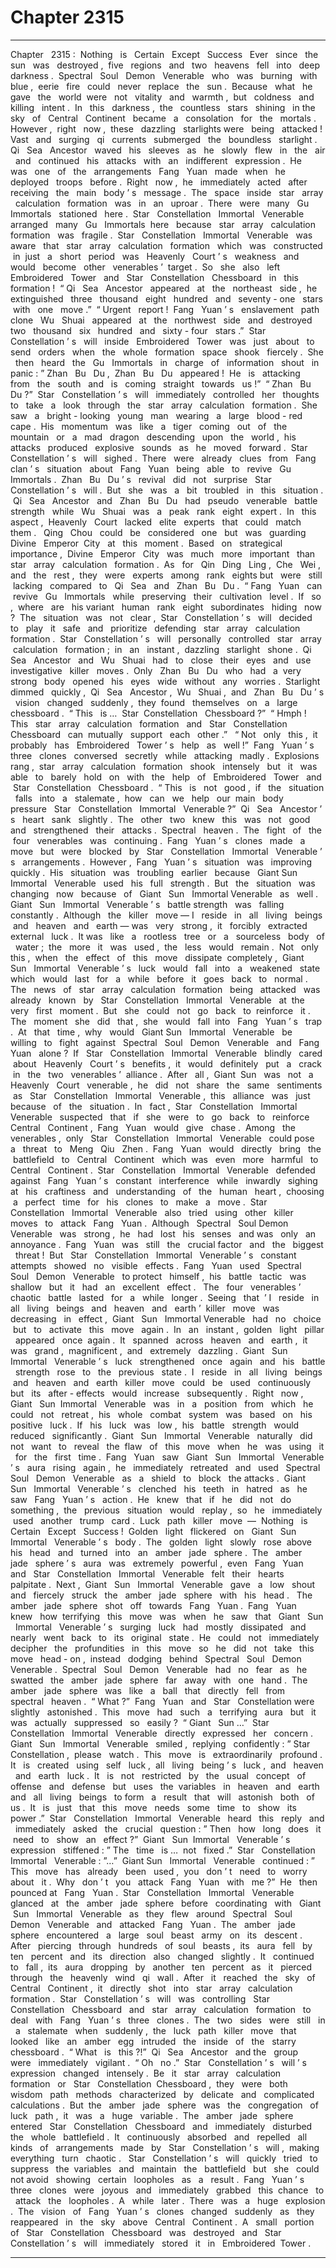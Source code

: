 
# Chapter 2315


---

Chapter ‌ ‌ 2315 :‌ ‌ Nothing ‌ ‌ is ‌ ‌ Certain ‌ ‌ Except ‌ ‌ Success ‌ ‌‌
Ever ‌ ‌ since ‌ ‌ the ‌ ‌ sun ‌ ‌ was ‌ ‌ destroyed ,‌ ‌ five ‌ ‌ regions ‌ ‌ and ‌ ‌ two ‌ ‌ heavens ‌ ‌ fell ‌ ‌ into ‌ ‌ deep ‌ ‌ darkness .‌ ‌‌
Spectral ‌ ‌ Soul ‌ ‌ Demon ‌ ‌ Venerable ‌ ‌ who ‌ ‌ was ‌ ‌ burning ‌ ‌ with ‌ ‌ blue ,‌ ‌ eerie ‌ ‌ fire ‌ ‌ could ‌ ‌ never ‌ ‌ replace ‌ ‌ the ‌ ‌ sun .‌ ‌ Because ‌ ‌ what ‌ ‌ he ‌ ‌ gave ‌ ‌ the ‌ ‌ world ‌ ‌ were ‌ ‌ not ‌ ‌ vitality ‌ ‌ and ‌ ‌ warmth ,‌ ‌ but ‌ ‌ coldness ‌ ‌ and ‌ ‌ killing ‌ ‌ intent .‌ ‌‌
In ‌ ‌ this ‌ ‌ darkness ,‌ ‌ the ‌ ‌ countless ‌ ‌ stars ‌ ‌ shining ‌ ‌ in ‌ ‌ the ‌ ‌ sky ‌ ‌ of ‌ ‌ Central ‌ ‌ Continent ‌ ‌ became ‌ ‌ a ‌ ‌ consolation ‌ ‌ for ‌ ‌ the ‌ ‌ mortals .‌ ‌‌
However ,‌ ‌ right ‌ ‌ now ,‌ ‌ these ‌ ‌ dazzling ‌ ‌ starlights ‌ ‌ were ‌ ‌ being ‌ ‌ attacked !‌ ‌‌
Vast ‌ ‌ and ‌ ‌ surging ‌ ‌ qi ‌ ‌ currents ‌ ‌ submerged ‌ ‌ the ‌ ‌ boundless ‌ ‌ starlight .‌ ‌‌
Qi ‌ ‌ Sea ‌ ‌ Ancestor ‌ ‌ waved ‌ ‌ his ‌ ‌ sleeves ‌ ‌ as ‌ ‌ he ‌ ‌ slowly ‌ ‌ flew ‌ ‌ in ‌ ‌ the ‌ ‌ air ‌ ‌ and ‌ ‌ continued ‌ ‌ his ‌ ‌ attacks ‌ ‌ with ‌ ‌ an ‌ ‌ indifferent ‌ ‌ expression .‌ ‌‌
He ‌ ‌ was ‌ ‌ one ‌ ‌ of ‌ ‌ the ‌ ‌ arrangements ‌ ‌ Fang ‌ ‌ Yuan ‌ ‌ made ‌ ‌ when ‌ ‌ he ‌ ‌ deployed ‌ ‌ troops ‌ ‌ before .‌ ‌ Right ‌ ‌ now ,‌ ‌ he ‌ ‌ immediately ‌ ‌ acted ‌ ‌ after ‌ ‌ receiving ‌ ‌ the ‌ ‌ main ‌ ‌ body ’ s ‌ ‌ message .‌ ‌‌
The ‌ ‌ space ‌ ‌ inside ‌ ‌ star ‌ ‌ array ‌ ‌ calculation ‌ ‌ formation ‌ ‌ was ‌ ‌ in ‌ ‌ an ‌ ‌ uproar .‌ ‌‌
There ‌ ‌ were ‌ ‌ many ‌ ‌ Gu ‌ ‌ Immortals ‌ ‌ stationed ‌ ‌ here .‌ ‌‌
Star ‌ ‌ Constellation ‌ ‌ Immortal ‌ ‌ Venerable ‌ ‌ arranged ‌ ‌ many ‌ ‌ Gu ‌ ‌ Immortals ‌ ‌ here ‌ ‌ because ‌ ‌ star ‌ ‌ array ‌ ‌ calculation ‌ ‌ formation ‌ ‌ was ‌ ‌ fragile .‌ ‌‌
Star ‌ ‌ Constellation ‌ ‌ Immortal ‌ ‌ Venerable ‌ ‌ was ‌ ‌ aware ‌ ‌ that ‌ ‌ star ‌ ‌ array ‌ ‌ calculation ‌ ‌ formation ‌ ‌ which ‌ ‌ was ‌ ‌ constructed ‌ ‌ in ‌ ‌ just ‌ ‌ a ‌ ‌ short ‌ ‌ period ‌ ‌ was ‌ ‌ Heavenly ‌ ‌ Court ’ s ‌ ‌ weakness ‌ ‌ and ‌ ‌ would ‌ ‌ become ‌ ‌ other ‌ ‌ venerables ’‌ ‌ target .‌ ‌‌
So ‌ ‌ she ‌ ‌ also ‌ ‌ left ‌ ‌ Embroidered ‌ ‌ Tower ‌ ‌ and ‌ ‌ Star ‌ ‌ Constellation ‌ ‌ Chessboard ‌ ‌ in ‌ ‌ this ‌ ‌ formation !‌ ‌‌
“ Qi ‌ ‌ Sea ‌ ‌ Ancestor ‌ ‌ appeared ‌ ‌ at ‌ ‌ the ‌ ‌ northeast ‌ ‌ side ,‌ ‌ he ‌ ‌ extinguished ‌ ‌ three ‌ ‌ thousand ‌ ‌ eight ‌ ‌ hundred ‌ ‌ and ‌ ‌ seventy - one ‌ ‌ stars ‌ ‌ with ‌ ‌ one ‌ ‌ move .”‌ ‌‌
“ Urgent ‌ ‌ report !‌ ‌ Fang ‌ ‌ Yuan ’ s ‌ ‌ enslavement ‌ ‌ path ‌ ‌ clone ‌ ‌ Wu ‌ ‌ Shuai ‌ ‌ appeared ‌ ‌ at ‌ ‌ the ‌ ‌ northwest ‌ ‌ side ‌ ‌ and ‌ ‌ destroyed ‌ ‌ two ‌ ‌ thousand ‌ ‌ six ‌ ‌ hundred ‌ ‌ and ‌ ‌ sixty - four ‌ ‌ stars .”‌ ‌‌
Star ‌ ‌ Constellation ’ s ‌ ‌ will ‌ ‌ inside ‌ ‌ Embroidered ‌ ‌ Tower ‌ ‌ was ‌ ‌ just ‌ ‌ about ‌ ‌ to ‌ ‌ send ‌ ‌ orders ‌ ‌ when ‌ ‌ the ‌ ‌ whole ‌ ‌ formation ‌ ‌ space ‌ ‌ shook ‌ ‌ fiercely .‌ ‌‌
She ‌ ‌ then ‌ ‌ heard ‌ ‌ the ‌ ‌ Gu ‌ ‌ Immortals ‌ ‌ in ‌ ‌ charge ‌ ‌ of ‌ ‌ information ‌ ‌ shout ‌ ‌ in ‌ ‌ panic :‌ ‌” Zhan ‌ ‌ Bu ‌ ‌ Du ,‌ ‌ Zhan ‌ ‌ Bu ‌ ‌ Du ‌ ‌ appeared !‌ ‌ He ‌ ‌ is ‌ ‌ attacking ‌ ‌ from ‌ ‌ the ‌ ‌ south ‌ ‌ and ‌ ‌ is ‌ ‌ coming ‌ ‌ straight ‌ ‌ towards ‌ ‌ us !”‌ ‌‌
“ Zhan ‌ ‌ Bu ‌ ‌ Du ?”‌ ‌ Star ‌ ‌ Constellation ’ s ‌ ‌ will ‌ ‌ immediately ‌ ‌ controlled ‌ ‌ her ‌ ‌ thoughts ‌ ‌ to ‌ ‌ take ‌ ‌ a ‌ ‌ look ‌ ‌ through ‌ ‌ the ‌ ‌ star ‌ ‌ array ‌ ‌ calculation ‌ ‌ formation .‌ ‌ She ‌ ‌ saw ‌ ‌ a ‌ ‌ bright - looking ‌ ‌ young ‌ ‌ man ‌ ‌ wearing ‌ ‌ a ‌ ‌ large ‌ ‌ blood - red ‌ ‌ cape .‌ ‌ His ‌ ‌ momentum ‌ ‌ was ‌ ‌ like ‌ ‌ a ‌ ‌ tiger ‌ ‌ coming ‌ ‌ out ‌ ‌ of ‌ ‌ the ‌ ‌ mountain ‌ ‌ or ‌ ‌ a ‌ ‌ mad ‌ ‌ dragon ‌ ‌ descending ‌ ‌ upon ‌ ‌ the ‌ ‌ world ,‌ ‌ his ‌ ‌ attacks ‌ ‌ produced ‌ ‌ explosive ‌ ‌ sounds ‌ ‌ as ‌ ‌ he ‌ ‌ moved ‌ ‌ forward .‌ ‌‌
Star ‌ ‌ Constellation ’ s ‌ ‌ will ‌ ‌ sighed .‌ ‌‌
There ‌ ‌ were ‌ ‌ already ‌ ‌ clues ‌ ‌ from ‌ ‌ Fang ‌ ‌ clan ’ s ‌ ‌ situation ‌ ‌ about ‌ ‌ Fang ‌ ‌ Yuan ‌ ‌ being ‌ ‌ able ‌ ‌ to ‌ ‌ revive ‌ ‌ Gu ‌ ‌ Immortals .‌ ‌ Zhan ‌ ‌ Bu ‌ ‌ Du ’ s ‌ ‌ revival ‌ ‌ did ‌ ‌ not ‌ ‌ surprise ‌ ‌ Star ‌ ‌ Constellation ’ s ‌ ‌ will .‌ ‌‌
But ‌ ‌ she ‌ ‌ was ‌ ‌ a ‌ ‌ bit ‌ ‌ troubled ‌ ‌ in ‌ ‌ this ‌ ‌ situation .‌ ‌‌
Qi ‌ ‌ Sea ‌ ‌ Ancestor ‌ ‌ and ‌ ‌ Zhan ‌ ‌ Bu ‌ ‌ Du ‌ ‌ had ‌ ‌ pseudo ‌ ‌ venerable ‌ ‌ battle ‌ ‌ strength ‌ ‌ while ‌ ‌ Wu ‌ ‌ Shuai ‌ ‌ was ‌ ‌ a ‌ ‌ peak ‌ ‌ rank ‌ ‌ eight ‌ ‌ expert .‌ ‌ In ‌ ‌ this ‌ ‌ aspect ,‌ ‌ Heavenly ‌ ‌ Court ‌ ‌ lacked ‌ ‌ elite ‌ ‌ experts ‌ ‌ that ‌ ‌ could ‌ ‌ match ‌ ‌ them .‌ ‌
‌
Qing ‌ ‌ Chou ‌ ‌ could ‌ ‌ be ‌ ‌ considered ‌ ‌ one ‌ ‌ but ‌ ‌ was ‌ ‌ guarding ‌ ‌ Divine ‌ ‌ Emperor ‌ ‌ City ‌ ‌ at ‌ ‌ this ‌ ‌ moment .‌ ‌ Based ‌ ‌ on ‌ ‌ strategical ‌ ‌ importance ,‌ ‌ Divine ‌ ‌ Emperor ‌ ‌ City ‌ ‌ was ‌ ‌ much ‌ ‌ more ‌ ‌ important ‌ ‌ than ‌ ‌ star ‌ ‌ array ‌ ‌ calculation ‌ ‌ formation .‌ ‌‌
As ‌ ‌ for ‌ ‌ Qin ‌ ‌ Ding ‌ ‌ Ling ,‌ ‌ Che ‌ ‌ Wei ,‌ ‌ and ‌ ‌ the ‌ ‌ rest ,‌ ‌ they ‌ ‌ were ‌ ‌ experts ‌ ‌ among ‌ ‌ rank ‌ ‌ eights ‌ ‌ but ‌ ‌ were ‌ ‌ still ‌ ‌ lacking ‌ ‌ compared ‌ ‌ to ‌ ‌ Qi ‌ ‌ Sea ‌ ‌ and ‌ ‌ Zhan ‌ ‌ Bu ‌ ‌ Du .‌ ‌‌
“ Fang ‌ ‌ Yuan ‌ ‌ can ‌ ‌ revive ‌ ‌ Gu ‌ ‌ Immortals ‌ ‌ while ‌ ‌ preserving ‌ ‌ their ‌ ‌ cultivation ‌ ‌ level .‌ ‌ If ‌ ‌ so ,‌ ‌ where ‌ ‌ are ‌ ‌ his ‌ ‌ variant ‌ ‌ human ‌ ‌ rank ‌ ‌ eight ‌ ‌ subordinates ‌ ‌ hiding ‌ ‌ now ?‌ ‌‌
The ‌ ‌ situation ‌ ‌ was ‌ ‌ not ‌ ‌ clear ,‌ ‌ Star ‌ ‌ Constellation ’ s ‌ ‌ will ‌ ‌ decided ‌ ‌ to ‌ ‌ play ‌ ‌ it ‌ ‌ safe ‌ ‌ and ‌ ‌ prioritize ‌ ‌ defending ‌ ‌ star ‌ ‌ array ‌ ‌ calculation ‌ ‌ formation .‌ ‌‌
Star ‌ ‌ Constellation ’ s ‌ ‌ will ‌ ‌ personally ‌ ‌ controlled ‌ ‌ star ‌ ‌ array ‌ ‌ calculation ‌ ‌ formation ;‌ ‌ in ‌ ‌ an ‌ ‌ instant ,‌ ‌ dazzling ‌ ‌ starlight ‌ ‌ shone .‌ ‌‌
Qi ‌ ‌ Sea ‌ ‌ Ancestor ‌ ‌ and ‌ ‌ Wu ‌ ‌ Shuai ‌ ‌ had ‌ ‌ to ‌ ‌ close ‌ ‌ their ‌ ‌ eyes ‌ ‌ and ‌ ‌ use ‌ ‌ investigative ‌ ‌ killer ‌ ‌ moves .‌ ‌ Only ‌ ‌ Zhan ‌ ‌ Bu ‌ ‌ Du ‌ ‌ who ‌ ‌ had ‌ ‌ a ‌ ‌ very ‌ ‌ strong ‌ ‌ body ‌ ‌ opened ‌ ‌ his ‌ ‌ eyes ‌ ‌ wide ‌ ‌ without ‌ ‌ any ‌ ‌ worries .‌ ‌‌
Starlight ‌ ‌ dimmed ‌ ‌ quickly ,‌ ‌ Qi ‌ ‌ Sea ‌ ‌ Ancestor ,‌ ‌ Wu ‌ ‌ Shuai ,‌ ‌ and ‌ ‌ Zhan ‌ ‌ Bu ‌ ‌ Du ’ s ‌ ‌ vision ‌ ‌ changed ‌ ‌ suddenly ,‌ ‌ they ‌ ‌ found ‌ ‌ themselves ‌ ‌ on ‌ ‌ a ‌ ‌ large ‌ ‌ chessboard .‌ ‌‌
“ This ‌ ‌ is …‌ ‌ Star ‌ ‌ Constellation ‌ ‌ Chessboard ?”‌ ‌‌
“ Hmph !‌ ‌ This ‌ ‌ star ‌ ‌ array ‌ ‌ calculation ‌ ‌ formation ‌ ‌ and ‌ ‌ Star ‌ ‌ Constellation ‌ ‌ Chessboard ‌ ‌ can ‌ ‌ mutually ‌ ‌ support ‌ ‌ each ‌ ‌ other .”‌ ‌ ‌‌
“ Not ‌ ‌ only ‌ ‌ this ,‌ ‌ it ‌ ‌ probably ‌ ‌ has ‌ ‌ Embroidered ‌ ‌ Tower ’ s ‌ ‌ help ‌ ‌ as ‌ ‌ well !”‌ ‌‌
Fang ‌ ‌ Yuan ’ s ‌ ‌ three ‌ ‌ clones ‌ ‌ conversed ‌ ‌ secretly ‌ ‌ while ‌ ‌ attacking ‌ ‌ madly .‌ ‌‌
Explosions ‌ ‌ rang ,‌ ‌ star ‌ ‌ array ‌ ‌ calculation ‌ ‌ formation ‌ ‌ shook ‌ ‌ intensely ‌ ‌ but ‌ ‌ it ‌ ‌ was ‌ ‌ able ‌ ‌ to ‌ ‌ barely ‌ ‌ hold ‌ ‌ on ‌ ‌ with ‌ ‌ the ‌ ‌ help ‌ ‌ of ‌ ‌ Embroidered ‌ ‌ Tower ‌ ‌ and ‌ ‌ Star ‌ ‌ Constellation ‌ ‌ Chessboard .‌ ‌‌
“ This ‌ ‌ is ‌ ‌ not ‌ ‌ good ,‌ ‌ if ‌ ‌ the ‌ ‌ situation ‌ ‌ falls ‌ ‌ into ‌ ‌ a ‌ ‌ stalemate ,‌ ‌ how ‌ ‌ can ‌ ‌ we ‌ ‌ help ‌ ‌ our ‌ ‌ main ‌ ‌ body ‌ ‌ pressure ‌ ‌ Star ‌ ‌ Constellation ‌ ‌ Immortal ‌ ‌ Venerable ?”‌ ‌ Qi ‌ ‌ Sea ‌ ‌ Ancestor ’ s ‌ ‌ heart ‌ ‌ sank ‌ ‌ slightly .‌ ‌‌
The ‌ ‌ other ‌ ‌ two ‌ ‌ knew ‌ ‌ this ‌ ‌ was ‌ ‌ not ‌ ‌ good ‌ ‌ and ‌ ‌ strengthened ‌ ‌ their ‌ ‌ attacks .‌ ‌‌
Spectral ‌ ‌ heaven .‌ ‌‌
The ‌ ‌ fight ‌ ‌ of ‌ ‌ the ‌ ‌ four ‌ ‌ venerables ‌ ‌ was ‌ ‌ continuing .‌ ‌‌
Fang ‌ ‌ Yuan ’ s ‌ ‌ clones ‌ ‌ made ‌ ‌ a ‌ ‌ move ‌ ‌ but ‌ ‌ were ‌ ‌ blocked ‌ ‌ by ‌ ‌ Star ‌ ‌ Constellation ‌ ‌ Immortal ‌ ‌ Venerable ’ s ‌ ‌ arrangements .‌ ‌ However ,‌ ‌ Fang ‌ ‌ Yuan ’ s ‌ ‌ situation ‌ ‌ was ‌ ‌ improving ‌ ‌ quickly .‌ ‌‌
His ‌ ‌ situation ‌ ‌ was ‌ ‌ troubling ‌ ‌ earlier ‌ ‌ because ‌ ‌ Giant ‌ ‌ Sun ‌ ‌ Immortal ‌ ‌ Venerable ‌ ‌ used ‌ ‌ his ‌ ‌ full ‌ ‌ strength .‌ ‌‌
But ‌ ‌ the ‌ ‌ situation ‌ ‌ was ‌ ‌ changing ‌ ‌ now ‌ ‌ because ‌ ‌ of ‌ ‌ Giant ‌ ‌ Sun ‌ ‌ Immortal ‌ ‌ Venerable ‌ ‌ as ‌ ‌ well .‌ ‌‌
Giant ‌ ‌ Sun ‌ ‌ Immortal ‌ ‌ Venerable ’ s ‌ ‌ battle ‌ ‌ strength ‌ ‌ was ‌ ‌ falling ‌ ‌ constantly .‌ ‌‌
Although ‌ ‌ the ‌ ‌ killer ‌ ‌ move — I ‌ ‌ reside ‌ ‌ in ‌ ‌ all ‌ ‌ living ‌ ‌ beings ‌ ‌ and ‌ ‌ heaven ‌ ‌ and ‌ ‌ earth — was ‌ ‌ very ‌ ‌ strong ,‌ ‌ it ‌ ‌ forcibly ‌ ‌ extracted ‌ ‌ external ‌ ‌ luck .‌ ‌ It ‌ ‌ was ‌ ‌ like ‌ ‌ a ‌ ‌ rootless ‌ ‌ tree ‌ ‌ or ‌ ‌ a ‌ ‌ sourceless ‌ ‌ body ‌ ‌ of ‌ ‌ water ;‌ ‌ the ‌ ‌ more ‌ ‌ it ‌ ‌ was ‌ ‌ used ,‌ ‌ the ‌ ‌ less ‌ ‌ would ‌ ‌ remain .‌ ‌‌
Not ‌ ‌ only ‌ ‌ this ,‌ ‌ when ‌ ‌ the ‌ ‌ effect ‌ ‌ of ‌ ‌ this ‌ ‌ move ‌ ‌ dissipate ‌ ‌ completely ,‌ ‌ Giant ‌ ‌ Sun ‌ ‌ Immortal ‌ ‌ Venerable ’ s ‌ ‌ luck ‌ ‌ would ‌ ‌ fall ‌ ‌ into ‌ ‌ a ‌ ‌ weakened ‌ ‌ state ‌ ‌ which ‌ ‌ would ‌ ‌ last ‌ ‌ for ‌ ‌ a ‌ ‌ while ‌ ‌ before ‌ ‌ it ‌ ‌ goes ‌ ‌ back ‌ ‌ to ‌ ‌ normal .‌ ‌‌
The ‌ ‌ news ‌ ‌ of ‌ ‌ star ‌ ‌ array ‌ ‌ calculation ‌ ‌ formation ‌ ‌ being ‌ ‌ attacked ‌ ‌ was ‌ ‌ already ‌ ‌ known ‌ ‌ by ‌ ‌ Star ‌ ‌ Constellation ‌ ‌ Immortal ‌ ‌ Venerable ‌ ‌ at ‌ ‌ the ‌ ‌ very ‌ ‌ first ‌ ‌ moment .‌ ‌‌
But ‌ ‌ she ‌ ‌ could ‌ ‌ not ‌ ‌ go ‌ ‌ back ‌ ‌ to ‌ ‌ reinforce ‌ ‌ it .‌ ‌‌
The ‌ ‌ moment ‌ ‌ she ‌ ‌ did ‌ ‌ that ,‌ ‌ she ‌ ‌ would ‌ ‌ fall ‌ ‌ into ‌ ‌ Fang ‌ ‌ Yuan ’ s ‌ ‌ trap .‌ ‌ At ‌ ‌ that ‌ ‌ time ,‌ ‌ why ‌ ‌ would ‌ ‌ Giant ‌ ‌ Sun ‌ ‌ Immortal ‌ ‌ Venerable ‌ ‌ be ‌ ‌ willing ‌ ‌ to ‌ ‌ fight ‌ ‌ against ‌ ‌ Spectral ‌ ‌ Soul ‌ ‌ Demon ‌ ‌ Venerable ‌ ‌ and ‌ ‌ Fang ‌ ‌ Yuan ‌ ‌ alone ?‌ ‌‌
If ‌ ‌ Star ‌ ‌ Constellation ‌ ‌ Immortal ‌ ‌ Venerable ‌ ‌ blindly ‌ ‌ cared ‌ ‌ about ‌ ‌ Heavenly ‌ ‌ Court ’ s ‌ ‌ benefits ,‌ ‌ it ‌ ‌ would ‌ ‌ definitely ‌ ‌ put ‌ ‌ a ‌ ‌ crack ‌ ‌ in ‌ ‌ the ‌ ‌ two ‌ ‌ venerables ’‌ ‌ alliance .‌ ‌ After ‌ ‌ all ,‌ ‌ Giant ‌ ‌ Sun ‌ ‌ was ‌ ‌ not ‌ ‌ a ‌ ‌ Heavenly ‌ ‌ Court ‌ ‌ venerable ,‌ ‌ he ‌ ‌ did ‌ ‌ not ‌ ‌ share ‌ ‌ the ‌ ‌ same ‌ ‌ sentiments ‌ ‌ as ‌ ‌ Star ‌ ‌ Constellation ‌ ‌ Immortal ‌ ‌ Venerable ,‌ ‌ this ‌ ‌ alliance ‌ ‌ was ‌ ‌ just ‌ ‌ because ‌ ‌ of ‌ ‌ the ‌ ‌ situation .‌ ‌‌
In ‌ ‌ fact ,‌ ‌ Star ‌ ‌ Constellation ‌ ‌ Immortal ‌ ‌ Venerable ‌ ‌ suspected ‌ ‌ that ‌ ‌ if ‌ ‌ she ‌ ‌ were ‌ ‌ to ‌ ‌ go ‌ ‌ back ‌ ‌ to ‌ ‌ reinforce ‌ ‌ Central ‌ ‌ Continent ,‌ ‌ Fang ‌ ‌ Yuan ‌ ‌ would ‌ ‌ give ‌ ‌ chase .‌ ‌‌
Among ‌ ‌ the ‌ ‌ venerables ,‌ ‌ only ‌ ‌ Star ‌ ‌ Constellation ‌ ‌ Immortal ‌ ‌ Venerable ‌ ‌ could ‌ ‌ pose ‌ ‌ a ‌ ‌ threat ‌ ‌ to ‌ ‌ Meng ‌ ‌ Qiu ‌ ‌ Zhen .‌ ‌ Fang ‌ ‌ Yuan ‌ ‌ would ‌ ‌ directly ‌ ‌ bring ‌ ‌ the ‌ ‌ battlefield ‌ ‌ to ‌ ‌ Central ‌ ‌ Continent ‌ ‌ which ‌ ‌ was ‌ ‌ even ‌ ‌ more ‌ ‌ harmful ‌ ‌ to ‌ ‌ Central ‌ ‌ Continent .‌ ‌‌
Star ‌ ‌ Constellation ‌ ‌ Immortal ‌ ‌ Venerable ‌ ‌ defended ‌ ‌ against ‌ ‌ Fang ‌ ‌ Yuan ’ s ‌ ‌ constant ‌ ‌ interference ‌ ‌ while ‌ ‌ inwardly ‌ ‌ sighing ‌ ‌ at ‌ ‌ his ‌ ‌ craftiness ‌ ‌ and ‌ ‌ understanding ‌ ‌ of ‌ ‌ the ‌ ‌ human ‌ ‌ heart ,‌ ‌ choosing ‌ ‌ a ‌ ‌ perfect ‌ ‌ time ‌ ‌ for ‌ ‌ his ‌ ‌ clones ‌ ‌ to ‌ ‌ make ‌ ‌ a ‌ ‌ move .‌ ‌‌
Star ‌ ‌ Constellation ‌ ‌ Immortal ‌ ‌ Venerable ‌ ‌ also ‌ ‌ tried ‌ ‌ using ‌ ‌ other ‌ ‌ killer ‌ ‌ moves ‌ ‌ to ‌ ‌ attack ‌ ‌ Fang ‌ ‌ Yuan .‌ ‌‌
Although ‌ ‌ Spectral ‌ ‌ Soul ‌ ‌ Demon ‌ ‌ Venerable ‌ ‌ was ‌ ‌ strong ,‌ ‌ he ‌ ‌ had ‌ ‌ lost ‌ ‌ his ‌ ‌ senses ‌ ‌ and ‌ ‌ was ‌ ‌ only ‌ ‌ an ‌ ‌ annoyance .‌ ‌ Fang ‌ ‌ Yuan ‌ ‌ was ‌ ‌ still ‌ ‌ the ‌ ‌ crucial ‌ ‌ factor ‌ ‌ and ‌ ‌ the ‌ ‌ biggest ‌ ‌ threat !‌ ‌‌
But ‌ ‌ Star ‌ ‌ Constellation ‌ ‌ Immortal ‌ ‌ Venerable ’ s ‌ ‌ constant ‌ ‌ attempts ‌ ‌ showed ‌ ‌ no ‌ ‌ visible ‌ ‌ effects .‌ ‌‌
Fang ‌ ‌ Yuan ‌ ‌ used ‌ ‌ Spectral ‌ ‌ Soul ‌ ‌ Demon ‌ ‌ Venerable ‌ ‌ to ‌ ‌ protect ‌ ‌ himself ,‌ ‌ his ‌ ‌ battle ‌ ‌ tactic ‌ ‌ was ‌ ‌ shallow ‌ ‌ but ‌ ‌ it ‌ ‌ had ‌ ‌ an ‌ ‌ excellent ‌ ‌ effect .‌ ‌ ‌‌
The ‌ ‌ four ‌ ‌ venerables ’‌ ‌ chaotic ‌ ‌ battle ‌ ‌ lasted ‌ ‌ for ‌ ‌ a ‌ ‌ while ‌ ‌ longer .‌ ‌ Seeing ‌ ‌ that ‌ ‌’ I ‌ ‌ reside ‌ ‌ in ‌ ‌ all ‌ ‌ living ‌ ‌ beings ‌ ‌ and ‌ ‌ heaven ‌ ‌ and ‌ ‌ earth ’‌ ‌ killer ‌ ‌ move ‌ ‌ was ‌ ‌ decreasing ‌ ‌ in ‌ ‌ effect ,‌ ‌ Giant ‌ ‌ Sun ‌ ‌ Immortal ‌ ‌ Venerable ‌ ‌ had ‌ ‌ no ‌ ‌ choice ‌ ‌ but ‌ ‌ to ‌ ‌ activate ‌ ‌ this ‌ ‌ move ‌ ‌ again .‌ ‌‌
In ‌ ‌ an ‌ ‌ instant ,‌ ‌ golden ‌ ‌ light ‌ ‌ pillar ‌ ‌ appeared ‌ ‌ once ‌ ‌ again .‌ ‌ It ‌ ‌ spanned ‌ ‌ across ‌ ‌ heaven ‌ ‌ and ‌ ‌ earth ,‌ ‌ it ‌ ‌ was ‌ ‌ grand ,‌ ‌ magnificent ,‌ ‌ and ‌ ‌ extremely ‌ ‌ dazzling .‌ ‌‌
Giant ‌ ‌ Sun ‌ ‌ Immortal ‌ ‌ Venerable ’ s ‌ ‌ luck ‌ ‌ strengthened ‌ ‌ once ‌ ‌ again ‌ ‌ and ‌ ‌ his ‌ ‌ battle ‌ ‌ strength ‌ ‌ rose ‌ ‌ to ‌ ‌ the ‌ ‌ previous ‌ ‌ state .‌ ‌‌
I ‌ ‌ reside ‌ ‌ in ‌ ‌ all ‌ ‌ living ‌ ‌ beings ‌ ‌ and ‌ ‌ heaven ‌ ‌ and ‌ ‌ earth ‌ ‌ killer ‌ ‌ move ‌ ‌ could ‌ ‌ be ‌ ‌ used ‌ ‌ continuously ‌ ‌ but ‌ ‌ its ‌ ‌ after - effects ‌ ‌ would ‌ ‌ increase ‌ ‌ subsequently .‌ ‌ Right ‌ ‌ now ,‌ ‌ Giant ‌ ‌ Sun ‌ ‌ Immortal ‌ ‌ Venerable ‌ ‌ was ‌ ‌ in ‌ ‌ a ‌ ‌ position ‌ ‌ from ‌ ‌ which ‌ ‌ he ‌ ‌ could ‌ ‌ not ‌ ‌ retreat ,‌ ‌ his ‌ ‌ whole ‌ ‌ combat ‌ ‌ system ‌ ‌ was ‌ ‌ based ‌ ‌ on ‌ ‌ his ‌ ‌ positive ‌ ‌ luck .‌ ‌ If ‌ ‌ his ‌ ‌ luck ‌ ‌ was ‌ ‌ low ,‌ ‌ his ‌ ‌ battle ‌ ‌ strength ‌ ‌ would ‌ ‌ reduced ‌ ‌ significantly .‌ ‌‌
Giant ‌ ‌ Sun ‌ ‌ Immortal ‌ ‌ Venerable ‌ ‌ naturally ‌ ‌ did ‌ ‌ not ‌ ‌ want ‌ ‌ to ‌ ‌ reveal ‌ ‌ the ‌ ‌ flaw ‌ ‌ of ‌ ‌ this ‌ ‌ move ‌ ‌ when ‌ ‌ he ‌ ‌ was ‌ ‌ using ‌ ‌ it ‌ ‌ for ‌ ‌ the ‌ ‌ first ‌ ‌ time .‌ ‌‌
Fang ‌ ‌ Yuan ‌ ‌ saw ‌ ‌ Giant ‌ ‌ Sun ‌ ‌ Immortal ‌ ‌ Venerable ’ s ‌ ‌ aura ‌ ‌ rising ‌ ‌ again ,‌ ‌ he ‌ ‌ immediately ‌ ‌ retreated ‌ ‌ and ‌ ‌ used ‌ ‌ Spectral ‌ ‌ Soul ‌ ‌ Demon ‌ ‌ Venerable ‌ ‌ as ‌ ‌ a ‌ ‌ shield ‌ ‌ to ‌ ‌ block ‌ ‌ the ‌ ‌ attacks .‌ ‌‌
Giant ‌ ‌ Sun ‌ ‌ Immortal ‌ ‌ Venerable ’ s ‌ ‌ clenched ‌ ‌ his ‌ ‌ teeth ‌ ‌ in ‌ ‌ hatred ‌ ‌ as ‌ ‌ he ‌ ‌ saw ‌ ‌ Fang ‌ ‌ Yuan ’ s ‌ ‌ action .‌ ‌‌
He ‌ ‌ knew ‌ ‌ that ‌ ‌ if ‌ ‌ he ‌ ‌ did ‌ ‌ not ‌ ‌ do ‌ ‌ something ,‌ ‌ the ‌ ‌ previous ‌ ‌ situation ‌ ‌ would ‌ ‌ replay ,‌ ‌ so ‌ ‌ he ‌ ‌ immediately ‌ ‌ used ‌ ‌ another ‌ ‌ trump ‌ ‌ card .‌ ‌‌
Luck ‌ ‌ path ‌ ‌ killer ‌ ‌ move ‌ ‌—‌ ‌ Nothing ‌ ‌ is ‌ ‌ Certain ‌ ‌ Except ‌ ‌ Success !‌ ‌‌
Golden ‌ ‌ light ‌ ‌ flickered ‌ ‌ on ‌ ‌ Giant ‌ ‌ Sun ‌ ‌ Immortal ‌ ‌ Venerable ’ s ‌ ‌ body .‌ ‌ The ‌ ‌ golden ‌ ‌ light ‌ ‌ slowly ‌ ‌ rose ‌ ‌ above ‌ ‌ his ‌ ‌ head ‌ ‌ and ‌ ‌ turned ‌ ‌ into ‌ ‌ an ‌ ‌ amber ‌ ‌ jade ‌ ‌ sphere .‌ ‌‌
The ‌ ‌ amber ‌ ‌ jade ‌ ‌ sphere ’ s ‌ ‌ aura ‌ ‌ was ‌ ‌ extremely ‌ ‌ powerful ,‌ ‌ even ‌ ‌ Fang ‌ ‌ Yuan ‌ ‌ and ‌ ‌ Star ‌ ‌ Constellation ‌ ‌ Immortal ‌ ‌ Venerable ‌ ‌ felt ‌ ‌ their ‌ ‌ hearts ‌ ‌ palpitate .‌ ‌‌
Next ,‌ ‌ Giant ‌ ‌ Sun ‌ ‌ Immortal ‌ ‌ Venerable ‌ ‌ gave ‌ ‌ a ‌ ‌ low ‌ ‌ shout ‌ ‌ and ‌ ‌ fiercely ‌ ‌ struck ‌ ‌ the ‌ ‌ amber ‌ ‌ jade ‌ ‌ sphere ‌ ‌ with ‌ ‌ his ‌ ‌ head .‌ ‌ ‌‌
The ‌ ‌ amber ‌ ‌ jade ‌ ‌ sphere ‌ ‌ shot ‌ ‌ off ‌ ‌ towards ‌ ‌ Fang ‌ ‌ Yuan .‌ ‌‌
Fang ‌ ‌ Yuan ‌ ‌ knew ‌ ‌ how ‌ ‌ terrifying ‌ ‌ this ‌ ‌ move ‌ ‌ was ‌ ‌ when ‌ ‌ he ‌ ‌ saw ‌ ‌ that ‌ ‌ Giant ‌ ‌ Sun ‌ ‌ Immortal ‌ ‌ Venerable ’ s ‌ ‌ surging ‌ ‌ luck ‌ ‌ had ‌ ‌ mostly ‌ ‌ dissipated ‌ ‌ and ‌ ‌ nearly ‌ ‌ went ‌ ‌ back ‌ ‌ to ‌ ‌ its ‌ ‌ original ‌ ‌ state .‌ ‌‌
He ‌ ‌ could ‌ ‌ not ‌ ‌ immediately ‌ ‌ decipher ‌ ‌ the ‌ ‌ profundities ‌ ‌ in ‌ ‌ this ‌ ‌ move ‌ ‌ so ‌ ‌ he ‌ ‌ did ‌ ‌ not ‌ ‌ take ‌ ‌ this ‌ ‌ move ‌ ‌ head - on ,‌ ‌ instead ‌ ‌ dodging ‌ ‌ behind ‌ ‌ Spectral ‌ ‌ Soul ‌ ‌ Demon ‌ ‌ Venerable .‌ ‌‌
Spectral ‌ ‌ Soul ‌ ‌ Demon ‌ ‌ Venerable ‌ ‌ had ‌ ‌ no ‌ ‌ fear ‌ ‌ as ‌ ‌ he ‌ ‌ swatted ‌ ‌ the ‌ ‌ amber ‌ ‌ jade ‌ ‌ sphere ‌ ‌ far ‌ ‌ away ‌ ‌ with ‌ ‌ one ‌ ‌ hand .‌ ‌‌
The ‌ ‌ amber ‌ ‌ jade ‌ ‌ sphere ‌ ‌ was ‌ ‌ like ‌ ‌ a ‌ ‌ ball ‌ ‌ that ‌ ‌ directly ‌ ‌ fell ‌ ‌ from ‌ ‌ spectral ‌ ‌ heaven .‌ ‌‌
“ What ?”‌ ‌ Fang ‌ ‌ Yuan ‌ ‌ and ‌ ‌ Star ‌ ‌ Constellation ‌ ‌ were ‌ ‌ slightly ‌ ‌ astonished .‌ ‌‌
This ‌ ‌ move ‌ ‌ had ‌ ‌ such ‌ ‌ a ‌ ‌ terrifying ‌ ‌ aura ‌ ‌ but ‌ ‌ it ‌ ‌ was ‌ ‌ actually ‌ ‌ suppressed ‌ ‌ so ‌ ‌ easily ?‌ ‌‌
“ Giant ‌ ‌ Sun …”‌ ‌ Star ‌ ‌ Constellation ‌ ‌ Immortal ‌ ‌ Venerable ‌ ‌ directly ‌ ‌ expressed ‌ ‌ her ‌ ‌ concern .‌ ‌‌
Giant ‌ ‌ Sun ‌ ‌ Immortal ‌ ‌ Venerable ‌ ‌ smiled ,‌ ‌ replying ‌ ‌ confidently :‌ ‌” Star ‌ ‌ Constellation ,‌ ‌ please ‌ ‌ watch .‌ ‌ This ‌ ‌ move ‌ ‌ is ‌ ‌ extraordinarily ‌ ‌ profound .‌ ‌ It ‌ ‌ is ‌ ‌ created ‌ ‌ using ‌ ‌ self ‌ ‌ luck ,‌ ‌ all ‌ ‌ living ‌ ‌ being ’ s ‌ ‌ luck ,‌ ‌ and ‌ ‌ heaven ‌ ‌ and ‌ ‌ earth ‌ ‌ luck .‌ ‌ It ‌ ‌ is ‌ ‌ not ‌ ‌ restricted ‌ ‌ by ‌ ‌ the ‌ ‌ usual ‌ ‌ concept ‌ ‌ of ‌ ‌ offense ‌ ‌ and ‌ ‌ defense ‌ ‌ but ‌ ‌ uses ‌ ‌ the ‌ ‌ variables ‌ ‌ in ‌ ‌ heaven ‌ ‌ and ‌ ‌ earth ‌ ‌ and ‌ ‌ all ‌ ‌ living ‌ ‌ beings ‌ ‌ to ‌ ‌ form ‌ ‌ a ‌ ‌ result ‌ ‌ that ‌ ‌ will ‌ ‌ astonish ‌ ‌ both ‌ ‌ of ‌ ‌ us .‌ ‌ It ‌ ‌ is ‌ ‌ just ‌ ‌ that ‌ ‌ this ‌ ‌ move ‌ ‌ needs ‌ ‌ some ‌ ‌ time ‌ ‌ to ‌ ‌ show ‌ ‌ its ‌ ‌ power .”‌ ‌‌
Star ‌ ‌ Constellation ‌ ‌ Immortal ‌ ‌ Venerable ‌ ‌ heard ‌ ‌ this ‌ ‌ reply ‌ ‌ and ‌ ‌ immediately ‌ ‌ asked ‌ ‌ the ‌ ‌ crucial ‌ ‌ question :‌ ‌” Then ‌ ‌ how ‌ ‌ long ‌ ‌ does ‌ ‌ it ‌ ‌ need ‌ ‌ to ‌ ‌ show ‌ ‌ an ‌ ‌ effect ?”‌ ‌‌
Giant ‌ ‌ Sun ‌ ‌ Immortal ‌ ‌ Venerable ’ s ‌ ‌ expression ‌ ‌ stiffened :‌ ‌” The ‌ ‌ time ‌ ‌ is …‌ ‌ not ‌ ‌ fixed .”‌ ‌‌
Star ‌ ‌ Constellation ‌ ‌ Immortal ‌ ‌ Venerable :‌ ‌”…”‌ ‌‌
Giant ‌ ‌ Sun ‌ ‌ Immortal ‌ ‌ Venerable ‌ ‌ continued :‌ ‌” This ‌ ‌ move ‌ ‌ has ‌ ‌ already ‌ ‌ been ‌ ‌ used ,‌ ‌ you ‌ ‌ don ’ t ‌ ‌ need ‌ ‌ to ‌ ‌ worry ‌ ‌ about ‌ ‌ it .‌ ‌ Why ‌ ‌ don ’ t ‌ ‌ you ‌ ‌ attack ‌ ‌ Fang ‌ ‌ Yuan ‌ ‌ with ‌ ‌ me ?”‌ ‌‌
He ‌ ‌ then ‌ ‌ pounced ‌ ‌ at ‌ ‌ Fang ‌ ‌ Yuan .‌ ‌‌
Star ‌ ‌ Constellation ‌ ‌ Immortal ‌ ‌ Venerable ‌ ‌ glanced ‌ ‌ at ‌ ‌ the ‌ ‌ amber ‌ ‌ jade ‌ ‌ sphere ‌ ‌ before ‌ ‌ coordinating ‌ ‌ with ‌ ‌ Giant ‌ ‌ Sun ‌ ‌ Immortal ‌ ‌ Venerable ‌ ‌ as ‌ ‌ they ‌ ‌ flew ‌ ‌ around ‌ ‌ Spectral ‌ ‌ Soul ‌ ‌ Demon ‌ ‌ Venerable ‌ ‌ and ‌ ‌ attacked ‌ ‌ Fang ‌ ‌ Yuan .‌ ‌‌
The ‌ ‌ amber ‌ ‌ jade ‌ ‌ sphere ‌ ‌ encountered ‌ ‌ a ‌ ‌ large ‌ ‌ soul ‌ ‌ beast ‌ ‌ army ‌ ‌ on ‌ ‌ its ‌ ‌ descent .‌ ‌ After ‌ ‌ piercing ‌ ‌ through ‌ ‌ hundreds ‌ ‌ of ‌ ‌ soul ‌ ‌ beasts ,‌ ‌ its ‌ ‌ aura ‌ ‌ fell ‌ ‌ by ‌ ‌ ten ‌ ‌ percent ‌ ‌ and ‌ ‌ its ‌ ‌ direction ‌ ‌ also ‌ ‌ changed ‌ ‌ slightly .‌ ‌‌
It ‌ ‌ continued ‌ ‌ to ‌ ‌ fall ,‌ ‌ its ‌ ‌ aura ‌ ‌ dropping ‌ ‌ by ‌ ‌ another ‌ ‌ ten ‌ ‌ percent ‌ ‌ as ‌ ‌ it ‌ ‌ pierced ‌ ‌ through ‌ ‌ the ‌ ‌ heavenly ‌ ‌ wind ‌ ‌ qi ‌ ‌ wall .‌ ‌ After ‌ ‌ it ‌ ‌ reached ‌ ‌ the ‌ ‌ sky ‌ ‌ of ‌ ‌ Central ‌ ‌ Continent ,‌ ‌ it ‌ ‌ directly ‌ ‌ shot ‌ ‌ into ‌ ‌ star ‌ ‌ array ‌ ‌ calculation ‌ ‌ formation .‌ ‌‌
Star ‌ ‌ Constellation ’ s ‌ ‌ will ‌ ‌ was ‌ ‌ controlling ‌ ‌ Star ‌ ‌ Constellation ‌ ‌ Chessboard ‌ ‌ and ‌ ‌ star ‌ ‌ array ‌ ‌ calculation ‌ ‌ formation ‌ ‌ to ‌ ‌ deal ‌ ‌ with ‌ ‌ Fang ‌ ‌ Yuan ’ s ‌ ‌ three ‌ ‌ clones .‌ ‌‌
The ‌ ‌ two ‌ ‌ sides ‌ ‌ were ‌ ‌ still ‌ ‌ in ‌ ‌ a ‌ ‌ stalemate ‌ ‌ when ‌ ‌ suddenly ,‌ ‌ the ‌ ‌ luck ‌ ‌ path ‌ ‌ killer ‌ ‌ move ‌ ‌ that ‌ ‌ looked ‌ ‌ like ‌ ‌ an ‌ ‌ amber ‌ ‌ egg ‌ ‌ intruded ‌ ‌ the ‌ ‌ inside ‌ ‌ of ‌ ‌ the ‌ ‌ starry ‌ ‌ chessboard .‌ ‌‌
“ What ‌ ‌ is ‌ ‌ this ?!”‌ ‌ Qi ‌ ‌ Sea ‌ ‌ Ancestor ‌ ‌ and ‌ ‌ the ‌ ‌ group ‌ ‌ were ‌ ‌ immediately ‌ ‌ vigilant .‌ ‌‌
“ Oh ‌ ‌ no .”‌ ‌ Star ‌ ‌ Constellation ’ s ‌ ‌ will ’ s ‌ ‌ expression ‌ ‌ changed ‌ ‌ intensely .‌ ‌‌
Be ‌ ‌ it ‌ ‌ star ‌ ‌ array ‌ ‌ calculation ‌ ‌ formation ‌ ‌ or ‌ ‌ Star ‌ ‌ Constellation ‌ ‌ Chessboard ,‌ ‌ they ‌ ‌ were ‌ ‌ both ‌ ‌ wisdom ‌ ‌ path ‌ ‌ methods ‌ ‌ characterized ‌ ‌ by ‌ ‌ delicate ‌ ‌ and ‌ ‌ complicated ‌ ‌ calculations .‌ ‌‌
But ‌ ‌ the ‌ ‌ amber ‌ ‌ jade ‌ ‌ sphere ‌ ‌ was ‌ ‌ the ‌ ‌ congregation ‌ ‌ of ‌ ‌ luck ‌ ‌ path ,‌ ‌ it ‌ ‌ was ‌ ‌ a ‌ ‌ huge ‌ ‌ variable .‌ ‌‌
The ‌ ‌ amber ‌ ‌ jade ‌ ‌ sphere ‌ ‌ entered ‌ ‌ Star ‌ ‌ Constellation ‌ ‌ Chessboard ‌ ‌ and ‌ ‌ immediately ‌ ‌ disturbed ‌ ‌ the ‌ ‌ whole ‌ ‌ battlefield .‌ ‌ It ‌ ‌ continuously ‌ ‌ absorbed ‌ ‌ and ‌ ‌ repelled ‌ ‌ all ‌ ‌ kinds ‌ ‌ of ‌ ‌ arrangements ‌ ‌ made ‌ ‌ by ‌ ‌ Star ‌ ‌ Constellation ’ s ‌ ‌ will ,‌ ‌ making ‌ ‌ everything ‌ ‌ turn ‌ ‌ chaotic .‌ ‌ ‌‌
Star ‌ ‌ Constellation ’ s ‌ ‌ will ‌ ‌ quickly ‌ ‌ tried ‌ ‌ to ‌ ‌ suppress ‌ ‌ the ‌ ‌ variables ‌ ‌ and ‌ ‌ maintain ‌ ‌ the ‌ ‌ battlefield ‌ ‌ but ‌ ‌ she ‌ ‌ could ‌ ‌ not ‌ ‌ avoid ‌ ‌ showing ‌ ‌ certain ‌ ‌ loopholes ‌ ‌ as ‌ ‌ a ‌ ‌ result .‌ ‌‌
Fang ‌ ‌ Yuan ’ s ‌ ‌ three ‌ ‌ clones ‌ ‌ were ‌ ‌ joyous ‌ ‌ and ‌ ‌ immediately ‌ ‌ grabbed ‌ ‌ this ‌ ‌ chance ‌ ‌ to ‌ ‌ attack ‌ ‌ the ‌ ‌ loopholes .‌ ‌‌
A ‌ ‌ while ‌ ‌ later .‌ ‌‌
There ‌ ‌ was ‌ ‌ a ‌ ‌ huge ‌ ‌ explosion .‌ ‌ The ‌ ‌ vision ‌ ‌ of ‌ ‌ Fang ‌ ‌ Yuan ’ s ‌ ‌ clones ‌ ‌ changed ‌ ‌ suddenly ‌ ‌ as ‌ ‌ they ‌ ‌ reappeared ‌ ‌ in ‌ ‌ the ‌ ‌ sky ‌ ‌ above ‌ ‌ Central ‌ ‌ Continent .‌ ‌‌
A ‌ ‌ small ‌ ‌ portion ‌ ‌ of ‌ ‌ Star ‌ ‌ Constellation ‌ ‌ Chessboard ‌ ‌ was ‌ ‌ destroyed ‌ ‌ and ‌ ‌ Star ‌ ‌ Constellation ’ s ‌ ‌ will ‌ ‌ immediately ‌ ‌ stored ‌ ‌ it ‌ ‌ in ‌ ‌ Embroidered ‌ ‌ Tower .‌ ‌

---

